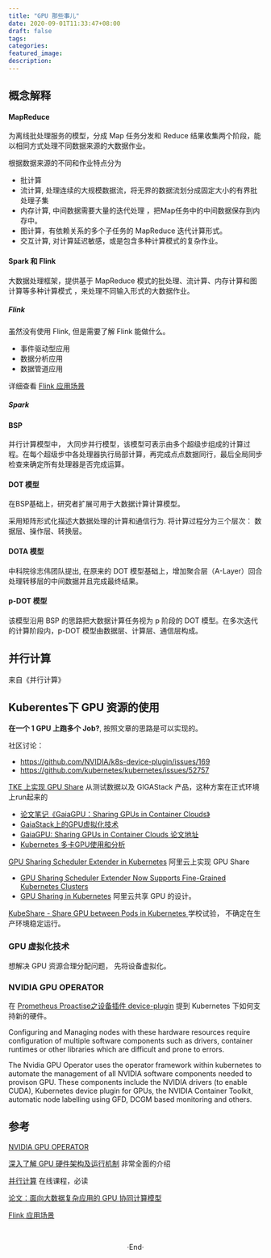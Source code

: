```yaml
---
title: "GPU 那些事儿"
date: 2020-09-01T11:33:47+08:00
draft: false
tags: 
categories: 
featured_image: 
description: 
---
```

## 概念解释
#### MapReduce 
为离线批处理服务的模型，分成 Map 任务分发和 Reduce 结果收集两个阶段，能以相同方式处理不同数据来源的大数据作业。

根据数据来源的不同和作业特点分为

- 批计算
- 流计算, 处理连续的大规模数据流，将无界的数据流划分成固定大小的有界批处理子集
- 内存计算, 中间数据需要大量的迭代处理 ，把Map任务中的中间数据保存到内存中。
- 图计算，有依赖关系的多个子任务的 MapReduce 迭代计算形式。
- 交互计算, 对计算延迟敏感，或是包含多种计算模式的复杂作业。

#### Spark 和 Flink
大数据处理框架，提供基于 MapReduce 模式的批处理、流计算、内存计算和图计算等多种计算模式 ，来处理不同输入形式的大数据作业。

##### Flink 
虽然没有使用 Flink, 但是需要了解 Flink 能做什么。

- 事件驱动型应用
- 数据分析应用
- 数据管道应用

详细查看 [Flink 应用场景][flink-usecase]

##### Spark

#### BSP
并行计算模型中， 大同步并行模型，该模型可表示由多个超级步组成的计算过程。在每个超级步中各处理器执行局部计算，再完成点点数据同行，最后全局同步检查来确定所有处理器是否完成运算。


#### DOT 模型
在BSP基础上，研究者扩展可用于大数据计算计算模型。

采用矩阵形式化描述大数据处理的计算和通信行为. 将计算过程分为三个层次： 数据层、操作层、转换层。

#### DOTA 模型 
中科院徐志伟团队提出, 在原来的 DOT 模型基础上，增加聚合层（A-Layer）回合处理转移层的中间数据并且完成最终结果。

#### p-DOT 模型
该模型沿用 BSP 的思路把大数据计算任务视为 p 阶段的 DOT 模型。在多次迭代的计算阶段内，p-DOT 模型由数据层、计算层、通信层构成。

## 并行计算
来自《并行计算》  

## Kuberentes下 GPU 资源的使用
**在一个 1 GPU 上跑多个 Job?**, 按照文章的思路是可以实现的。

社区讨论： 

- https://github.com/NVIDIA/k8s-device-plugin/issues/169
- https://github.com/kubernetes/kubernetes/issues/52757


[TKE 上实现 GPU Share](https://github.com/tkestack/gpu-manager) 从测试数据以及 GIGAStack 产品，这种方案在正式环境上run起来的

- [论文笔记《GaiaGPU：Sharing GPUs in Container Clouds》](https://pokerfacesad.github.io/2020/02/07/%E8%AE%BA%E6%96%87%E7%AC%94%E8%AE%B0%E3%80%8AGaiaGPU%20Sharing%20GPUs%20in%20Container%20Clouds%E3%80%8B/)
- [GaiaStack上的GPU虚拟化技术](https://cloud.tencent.com/developer/article/1389547)
- [GaiaGPU: Sharing GPUs in Container Clouds 论文地址](https://ieeexplore.ieee.org/abstract/document/8672318)
- [Kubernetes 多卡GPU使用和分析](https://cloud.tencent.com/developer/article/1496699)

[GPU Sharing Scheduler Extender in Kubernetes](https://github.com/AliyunContainerService/gpushare-scheduler-extender) 阿里云上实现 GPU Share

- [GPU Sharing Scheduler Extender Now Supports Fine-Grained Kubernetes Clusters ](https://www.alibabacloud.com/blog/gpu-sharing-scheduler-extender-now-supports-fine-grained-kubernetes-clusters_594926) 
- [GPU Sharing in Kubernetes](https://github.com/AliyunContainerService/gpushare-scheduler-extender/blob/master/docs/designs/designs.md) 阿里云共享 GPU 的设计。

[KubeShare - Share GPU between Pods in Kubernetes ](https://github.com/NTHU-LSALAB/KubeShare) 学校试验， 不确定在生产环境稳定运行。


### GPU 虚拟化技术
想解决 GPU 资源合理分配问题， 先将设备虚拟化。

### NVIDIA GPU OPERATOR
在 [Prometheus Proactise之设备插件 device-plugin](http://hyvi.github.io/docs/architecture/2020-11-06-prometheus-practise/#%E8%AE%BE%E5%A4%87%E6%8F%92%E4%BB%B6--device-plugin) 提到 Kubernetes 下如何支持新的硬件。

Configuring and Managing nodes with these hardware resources require configuration of multiple software components such as drivers, container runtimes or other libraries which are difficult and prone to errors. 

The Nvidia GPU Operator  uses the operator framework within kubernetes to automate the management of all NVIDIA software components needed to provison GPU. These components include the NVIDIA drivers (to enable CUDA), Kubernetes device plugin for GPUs, the NVIDIA Container Toolkit, automatic node labelling using GFD, DCGM based monitoring and others. 

## 参考 

[NVIDIA GPU OPERATOR](https://docs.nvidia.com/datacenter/cloud-native/gpu-operator/overview.html#getting-started) 

[深入了解 GPU 硬件架构及运行机制][gpu-arch] 非常全面的介绍

[并行计算](https://pop0726.github.io/bxjs/text/catalog/content1.htm)  在线课程，必读

[论文：面向大数据复杂应用的 GPU 协同计算模型]()

[Flink 应用场景][flink-usecase]

[gpu-arch]: https://www.cnblogs.com/timlly/p/11471507.html#324-nvidia-kepler%E6%9E%B6%E6%9E%84

[flink-usecase]: https://flink.apache.org/zh/usecases.html
<br>

<center>  ·End·  </center>

